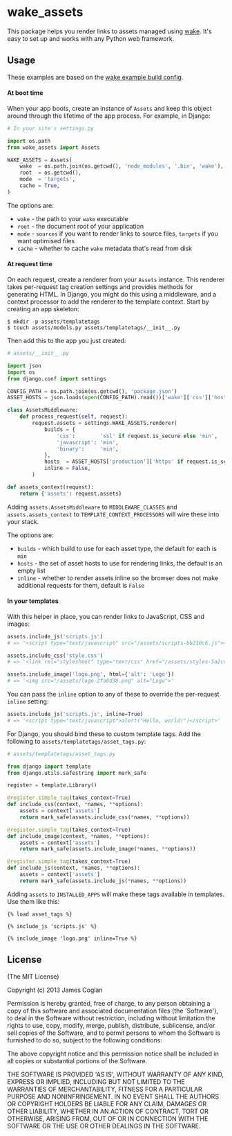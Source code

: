 # wake_assets

This package helps you render links to assets managed using
[wake](http://github.com/jcoglan/wake). It's easy to set up and works with any
Python web framework.


## Usage

These examples are based on the [wake example build
config](https://github.com/jcoglan/wake#usage).

#### At boot time

When your app boots, create an instance of `Assets` and keep this object around
through the lifetime of the app process. For example, in Django:

```python
# In your site's settings.py

import os.path
from wake_assets import Assets

WAKE_ASSETS = Assets(
    wake  = os.path.join(os.getcwd(), 'node_modules', '.bin', 'wake'),
    root  = os.getcwd(),
    mode  = 'targets',
    cache = True,
)
```

The options are:

* `wake` - the path to your `wake` executable
* `root` - the document root of your application
* `mode` - `sources` if you want to render links to source files, `targets`
  if you want optimised files
* `cache` - whether to cache `wake` metadata that's read from disk

#### At request time

On each request, create a renderer from your `Assets` instance. This renderer
takes per-request tag creation settings and provides methods for generating
HTML. In Django, you might do this using a middleware, and a context processor
to add the renderer to the template context. Start by creating an app skeleton:

```
$ mkdir -p assets/templatetags
$ touch assets/models.py assets/templatetags/__init__.py
```

Then add this to the app you just created:

```python
# assets/__init__.py

import json
import os
from django.conf import settings

CONFIG_PATH = os.path.join(os.getcwd(), 'package.json')
ASSET_HOSTS = json.loads(open(CONFIG_PATH).read())['wake']['css']['hosts']

class AssetsMiddleware:
    def process_request(self, request):
        request.assets = settings.WAKE_ASSETS.renderer(
            builds = {
                'css':        'ssl' if request.is_secure else 'min',
                'javascript': 'min',
                'binary':     'min',
            },
            hosts  = ASSET_HOSTS['production']['https' if request.is_secure else 'http'],
            inline = False,
        )

def assets_context(request):
    return {'assets': request.assets}
```

Adding `assets.AssetsMiddleware` to `MIDDLEWARE_CLASSES` and
`assets.assets_context` to `TEMPLATE_CONTEXT_PROCESSORS` will wire these into
your stack.

The options are:

* `builds` - which build to use for each asset type, the default for each is
  `min`
* `hosts` - the set of asset hosts to use for rendering links, the default is
  an empty list
* `inline` - whether to render assets inline so the browser does not make
  additional requests for them, default is `False`

#### In your templates

With this helper in place, you can render links to JavaScript, CSS and images:

```python
assets.include_js('scripts.js')
# => '<script type="text/javascript" src="/assets/scripts-bb210c6.js"></script>'

assets.include_css('style.css')
# => '<link rel="stylesheet" type="text/css" href="/assets/styles-5a2ceb1.css">'

assets.include_image('logo.png', html={'alt': 'Logo'})
# => '<img src="/assets/logo-2fa8d38.png" alt="Logo">'
```

You can pass the `inline` option to any of these to override the per-request
`inline` setting:

```python
assets.include_js('scripts.js', inline=True)
# => '<script type="text/javascript">alert("Hello, world!")</script>'
```

For Django, you should bind these to custom template tags. Add the following to
`assets/templatetags/asset_tags.py`:

```python
# assets/templatetags/asset_tags.py

from django import template
from django.utils.safestring import mark_safe

register = template.Library()

@register.simple_tag(takes_context=True)
def include_css(context, *names, **options):
    assets = context['assets']
    return mark_safe(assets.include_css(*names, **options))

@register.simple_tag(takes_context=True)
def include_image(context, *names, **options):
    assets = context['assets']
    return mark_safe(assets.include_image(*names, **options))

@register.simple_tag(takes_context=True)
def include_js(context, *names, **options):
    assets = context['assets']
    return mark_safe(assets.include_js(*names, **options))
```

Adding `assets` to `INSTALLED_APPS` will make these tags available in templates.
Use them like this:

```
{% load asset_tags %}

{% include_js 'scripts.js' %}

{% include_image 'logo.png' inline=True %}
```


## License

(The MIT License)

Copyright (c) 2013 James Coglan

Permission is hereby granted, free of charge, to any person obtaining a copy of
this software and associated documentation files (the 'Software'), to deal in
the Software without restriction, including without limitation the rights to
use, copy, modify, merge, publish, distribute, sublicense, and/or sell copies of
the Software, and to permit persons to whom the Software is furnished to do so,
subject to the following conditions:

The above copyright notice and this permission notice shall be included in all
copies or substantial portions of the Software.

THE SOFTWARE IS PROVIDED 'AS IS', WITHOUT WARRANTY OF ANY KIND, EXPRESS OR
IMPLIED, INCLUDING BUT NOT LIMITED TO THE WARRANTIES OF MERCHANTABILITY, FITNESS
FOR A PARTICULAR PURPOSE AND NONINFRINGEMENT. IN NO EVENT SHALL THE AUTHORS OR
COPYRIGHT HOLDERS BE LIABLE FOR ANY CLAIM, DAMAGES OR OTHER LIABILITY, WHETHER
IN AN ACTION OF CONTRACT, TORT OR OTHERWISE, ARISING FROM, OUT OF OR IN
CONNECTION WITH THE SOFTWARE OR THE USE OR OTHER DEALINGS IN THE SOFTWARE.

